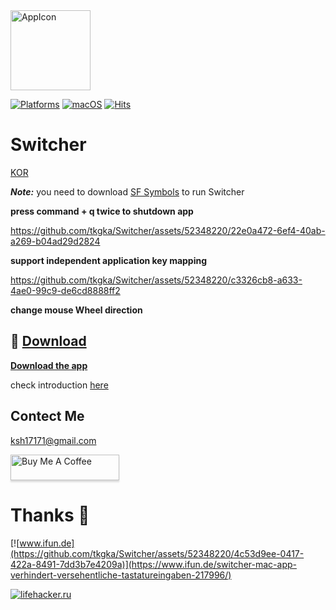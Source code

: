 <img alt="AppIcon" src="https://user-images.githubusercontent.com/52348220/164444909-37522368-942e-49fc-8e30-80ca99d5ad4e.png" width="128px" align="center" />

[![Platforms](https://img.shields.io/badge/Platforms-macOS-blue?style=flat-square)](https://apps.apple.com/app/id1591155142)
[![macOS](https://img.shields.io/badge/macOS-12.0-blue.svg)](https://developer.apple.com/macOS)
[![Hits](https://hits.seeyoufarm.com/api/count/incr/badge.svg?url=https%3A%2F%2Fgithub.com%2Ftkgka%2FSwitcher&count_bg=%2379C83D&title_bg=%23555555&icon=&icon_color=%23E7E7E7&title=hits&edge_flat=false)](https://hits.seeyoufarm.com)

# Switcher

<a href ="https://github.com/tkgka/Switcher/blob/main/Readme/README_KR.md" >KOR</a>

***Note:*** you need to download [SF Symbols](https://developer.apple.com/sf-symbols/) to run Switcher

**press command + q twice to shutdown app**



https://github.com/tkgka/Switcher/assets/52348220/22e0a472-6ef4-40ab-a269-b04ad29d2824




**support independent application key mapping**



https://github.com/tkgka/Switcher/assets/52348220/c3326cb8-a633-4ae0-99c9-de6cd8888ff2




**change mouse Wheel direction**


## 💾 [Download](https://github.com/tkgka/Switcher/releases) 
[**Download the app**](https://github.com/tkgka/Switcher/releases/download/v3.0.2/Switcher.dmg)


check introduction <a href = "https://github.com/tkgka/Switcher/blob/main/Readme/HowToUse_EN.md"> here </a>

## Contect Me
ksh17171@gmail.com

<a href="https://www.buymeacoffee.com/tkgka" target="_blank"><img src="https://www.buymeacoffee.com/assets/img/custom_images/orange_img.png" alt="Buy Me A Coffee" style="height: 41px !important;width: 174px !important;box-shadow: 0px 3px 2px 0px rgba(190, 190, 190, 0.5) !important;-webkit-box-shadow: 0px 3px 2px 0px rgba(190, 190, 190, 0.5) !important;" ></a>


# Thanks 🤗
[![www.ifun.de](https://github.com/tkgka/Switcher/assets/52348220/4c53d9ee-0417-422a-8491-7dd3b7e4209a)](https://www.ifun.de/switcher-mac-app-verhindert-versehentliche-tastatureingaben-217996/)

[![lifehacker.ru](https://github.com/tkgka/Switcher/assets/52348220/23d3ce7c-7215-43e0-bfc4-3ddd48472a1c)](https://lifehacker.ru/switcher-mac-os/)


